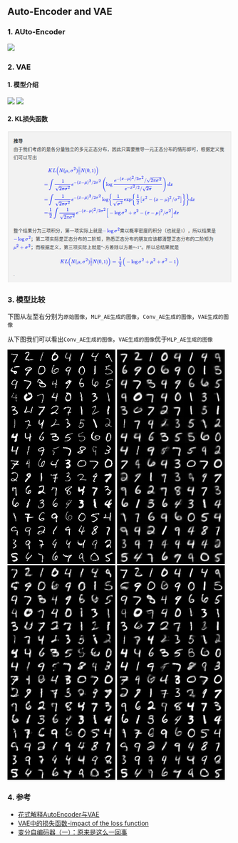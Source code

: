 ## Auto-Encoder and VAE
### 1. AUto-Encoder
![](https://pic2.zhimg.com/80/v2-e5745659cd57562c1dcfc3de7e2a4229_720w.png)

### 2. VAE
#### 1. 模型介绍
![](https://pic4.zhimg.com/80/v2-67f83e248d59359e4833e8219bad4a77_720w.jpg)
![](https://spaces.ac.cn/usr/uploads/2018/03/4168876662.png)
#### 2. KL损失函数
![](./pic/KL.png)

### 3. 模型比较
下图从左至右分别为`原始图像`，`MLP_AE生成的图像`，`Conv_AE生成的图像`，`VAE生成的图像`

从下图我们可以看出`Conv_AE生成的图像`，`VAE生成的图像`优于`MLP_AE生成的图像`

![](./pic/orig.png) ![](./pic/mlp_ae.png) ![](./pic/conv_ae.png) ![](./pic/vae.png)

### 4. 参考
- [花式解释AutoEncoder与VAE](https://zhuanlan.zhihu.com/p/27549418)
- [VAE中的损失函数-impact of the loss function](https://zhuanlan.zhihu.com/p/345360992)
- [变分自编码器（一）：原来是这么一回事](https://spaces.ac.cn/archives/5253)